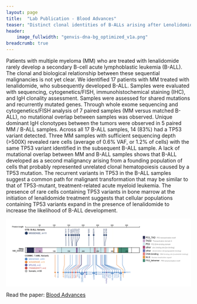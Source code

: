 ```yaml
---
layout: page
title:  "Lab Publication - Blood Advances"
teaser: "Distinct clonal identities of B-ALLs arising after Lenolidomide therapy for multiple myeloma"
header:
    image_fullwidth: "genvis-dna-bg_optimized_v1a.png"
breadcrumb: true
---
```

Patients with multiple myeloma (MM) who are treated with lenalidomide rarely develop a secondary B-cell acute lymphoblastic leukemia (B-ALL). The clonal and biological relationship between these sequential malignancies is not yet clear. We identified 17 patients with MM treated with lenalidomide, who subsequently developed B-ALL. Samples were evaluated with sequencing, cytogenetics/FISH, immunohistochemical staining (IHC), and IgH clonality assessment. Samples were assessed for shared mutations and recurrently mutated genes. Through whole exome sequencing and cytogenetics/FISH analysis of 7 paired samples (MM versus matched B-ALL), no mutational overlap between samples was observed. Unique dominant IgH clonotypes between the tumors were observed in 5 paired MM / B-ALL samples. Across all 17 B-ALL samples, 14 (83%) had a TP53 variant detected. Three MM samples with sufficient sequencing depth (>500X) revealed rare cells (average of 0.6% VAF, or 1.2% of cells) with the same TP53 variant identified in the subsequent B-ALL sample. A lack of mutational overlap between MM and B-ALL samples shows that B-ALL developed as a second malignancy arising from a founding population of cells that probably represented unrelated clonal hematopoiesis caused by a TP53 mutation. The recurrent variants in TP53 in the B-ALL samples suggest a common path for malignant transformation that may be similar to that of TP53-mutant, treatment-related acute myeloid leukemia. The presence of rare cells containing TP53 variants in bone marrow at the initiation of lenalidomide treatment suggests that cellular populations containing TP53 variants expand in the presence of lenalidomide to increase the likelihood of B-ALL development.

<div class="row">
    <div class="small-12 columns">
        <img src="/assets/img/news/BALL_Barnell.png">
    </div>
</div>

Read the paper: [Blood Advances](http://dx.doi.org/10.1182/bloodadvances.2022007496)
